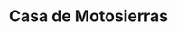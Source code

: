 ---
title: "Casa de Motosierras"
url: /ciudad-autonoma-de-buenos-aires/casa-de-motosierras/
shop: hardware
---
